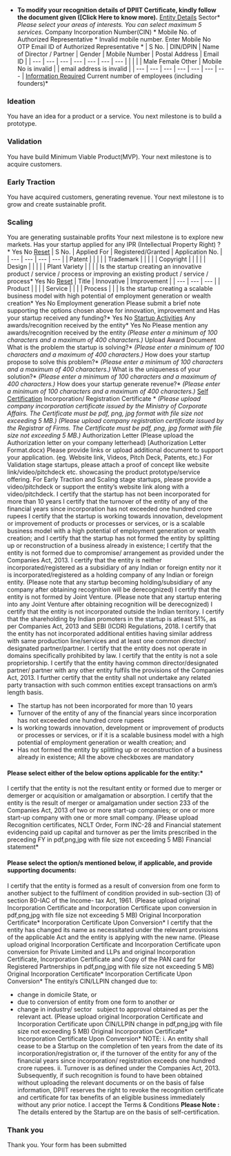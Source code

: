 * **To modify your recognition details of DPIIT Certificate, kindly follow the document given ([Click Here to know more).**
[Entity Details](#1499930388712)
Sector\*
*Please select your areas of interests. You can select maximum 5 services.*
Company Incorporation Number(CIN) \*
Mobile No. of Authorized Representative \*
Invalid mobile number.
Enter Mobile No OTP 
Email ID of Authorized Representative \*
| S No. | DIN/DPIN | Name of Director / Partner | Gender | Mobile Number | Postal Address | Email ID |
| --- | --- | --- | --- | --- | --- | --- |
|  |  |  | Male Female Other | Mobile No is invalid |  | email address is invalid |
| --- | --- | --- | --- | --- | --- | --- |
[Information Required](#1499938103060)
Current number of employees (including founders)\*
### Ideation
You have an idea for a product or a service.
You next milestone is to build a prototype.
### Validation
You have build Minimum Viable Product(MVP).
Your next milestone is to acquire customers.
### Early Traction
You have acquired customers, generating revenue.
Your next milestone is to grow and create sustainable profit.
### Scaling
You are generating sustainable profits
Your next milestone is to explore new markets.
Has your startup applied for any IPR (Intellectual Property Right) ?\*
 Yes
 No
 [Reset](javascript:void(0);) 
| S No. | Applied For | Registered/Granted | Application No. |
| --- | --- | --- | --- |
| Patent |  |  |  |
| Trademark |  |  |  |
| Copyright |  |  |  |
| Design |  |  |  |
| Plant Variety |  |  |  |
Is the startup creating an innovative product / service / process or improving an existing product / service / process\*
 Yes
 No
 [Reset](javascript:void(0);) 
| Title | Innovative | Improvement |
| --- | --- | --- |
| Product |  |  |
| Service |  |  |
| Process |  |  |
Is the startup creating a scalable business model with high potential of employment generation or wealth creation\*
 Yes
 No
 Employment generation
Please submit a brief note supporting the options chosen above for innovation, improvement and
Has your startup received any funding?\*
 Yes
 No
[Startup Activities](#1499938103060)
Any awards/recognition received by the entity\*
 Yes
 No
Please mention any awards/recognition received by the entity
*(Please enter a minimum of 100 characters and a maximum of 400 characters.)*
Upload Award Document
What is the problem the startup is solving?\*
*(Please enter a minimum of 100 characters and a maximum of 400 characters.)*
How does your startup propose to solve this problem?\*
*(Please enter a minimum of 100 characters and a maximum of 400 characters.)*
What is the uniqueness of your solution?\*
*(Please enter a minimum of 100 characters and a maximum of 400 characters.)*
How does your startup generate revenue?\*
*(Please enter a minimum of 100 characters and a maximum of 400 characters.)*
[Self Certification](#1499938288618)
Incorporation/ Registration Certificate \*
*(Please upload company incorporation certificate issued by the Ministry
 of Corporate Affairs. The Certificate must be pdf, png, jpg format with file size not exceeding 5 MB.)*
*(Please upload company registration certificate issued by the Registrar
 of Firms. The Certificate must be pdf, png, jpg format with file size not exceeding 5 MB.)*
Authorization Letter 
(Please upload the Authorization letter on your company letterhead)
[Authorization Letter Format.docx)
Please provide links or upload additional document to support your application.
 (eg. Website link, Videos, Pitch Deck, Patents, etc.)
For Validation stage startups, please attach a proof of concept like website link/video/pitchdeck etc. showcasing the product prototype/service offering. For Early Traction and Scaling stage startups, please provide a video/pitchdeck or support the entity’s website link along with a video/pitchdeck.
 I certify that the startup has not been incorporated for more than 10 years
 I certify that the turnover of the entity of any of the financial years since incorporation has not exceeded one hundred crore rupees
 I certify that the startup is working towards innovation, development or improvement of products or processes or services, or is a scalable business model with a high potential of employment generation or wealth creation; and
 I certify that the startup has not formed the entity by splitting up or reconstruction of a business already in existence;
 I certify that the entity is not formed due to compromise/ arrangement as provided under the Companies Act, 2013\.
 I certify that the entity is neither incorporated/registered as a subsidiary of any Indian or foreign entity nor it is incorporated/registered as a holding company of any Indian or foreign entity. (Please note that any startup becoming holding/subsidiary of any company after obtaining recognition will be derecognized)
 I certify that the entity is not formed by Joint Venture. (Please note that any startup entering into any Joint Venture after obtaining recognition will be derecognized)
 I certify that the entity is not incorporated outside the Indian territory.
 I certify that the shareholding by Indian promoters in the startup is atleast 51%, as per Companies Act, 2013 and SEBI (ICDR) Regulations, 2018\.
 I certify that the entity has not incorporated additional entities having similar address with same production line/services and at least one common director/ designated partner/partner.
 I certify that the entity does not operate in domains specifically prohibited by law.
 I certify that the entity is not a sole proprietorship.
 I certify that the entity having common director/designated partner/ partner with any other entity fulfils the provisions of the Companies Act, 2013\. I further certify that the entity shall not undertake any related party transaction with such common entities except transactions on arm’s length basis.
* The startup has not been incorporated for more than 10 years
* Turnover of the entity of any of the financial years since incorporation has not exceeded one hundred crore rupees
* Is working towards innovation, development or improvement of products or processes or services, or if it is a scalable business model with a high potential of employment generation or wealth creation; and
* Has not formed the entity by splitting up or reconstruction of a business already in existence;
All the above checkboxes are mandatory
#### Please select either of the below options applicable for the entity:\*
 I certify that the entity is not the resultant entity or formed due to merger or demerger or acquisition or amalgamation or absorption.
 I certify that the entity is the result of merger or amalgamation under section 233 of the Companies Act, 2013 of two or more start\-up companies; or one or more start\-up company with one or more small company.
(Please upload Recognition certificates, NCLT Order, Form INC\-28 and Financial statement evidencing paid up capital and turnover as per the limits prescribed in the preceding FY in pdf,png,jpg with file size not exceeding 5 MB)
Financial statement\*
#### Please select the option/s mentioned below, if applicable, and provide supporting documents:
 I certify that the entity is formed as a result of conversion from one form to another subject to the fulfilment of condition provided in sub\-section (3\) of section 80\-IAC of the Income\- tax Act, 1961\.
(Please upload original Incorporation Certificate and Incorporation Certificate upon conversion in pdf,png,jpg with file size not exceeding 5 MB)
 Original Incorporation Certificate\*
 Incorporation Certificate Upon Conversion\*
 I certify that the entity has changed its name as necessitated under the relevant provisions of the applicable Act and the entity is applying with the new name.
 (Please upload original Incorporation Certificate and Incorporation Certificate upon conversion for Private Limited and LLPs and original Incorporation Certificate, Incorporation Certificate and Copy of the PAN card for Registered Partnerships in pdf,png,jpg with file size not exceeding 5 MB)
 Original Incorporation Certificate\*
 Incorporation Certificate Upon Conversion\*
 The entity/s CIN/LLPIN changed due to:
* change in domicile State, or
* due to conversion of entity from one form to another or
* change in industry/ sector
   subject to approval obtained as per the relevant act.
 (Please upload original Incorporation Certificate and Incorporation Certificate upon CIN/LLPIN change in pdf,png,jpg with file size not exceeding 5 MB)
 Original Incorporation Certificate\*
 Incorporation Certificate Upon Conversion\*
NOTE:
i. An entity shall cease to be a Startup on the completion of ten years from the date of its incorporation/registration or, if the turnover of the entity for any of the financial years since incorporation/ registration exceeds one hundred crore rupees.
ii. Turnover is as defined under the Companies Act, 2013\.
Subsequently, if such recognition is found to have been obtained without uploading the relevant documents or on the basis of false information, DPIIT reserves the right to revoke the recognition certificate and certificate for tax benefits of an eligible business immediately without any prior notice.
I accept the Terms \& Conditions
**Please Note :** The details entered by the Startup are on the basis of self\-certification.
### Thank you
 Thank you. Your form has been submitted
